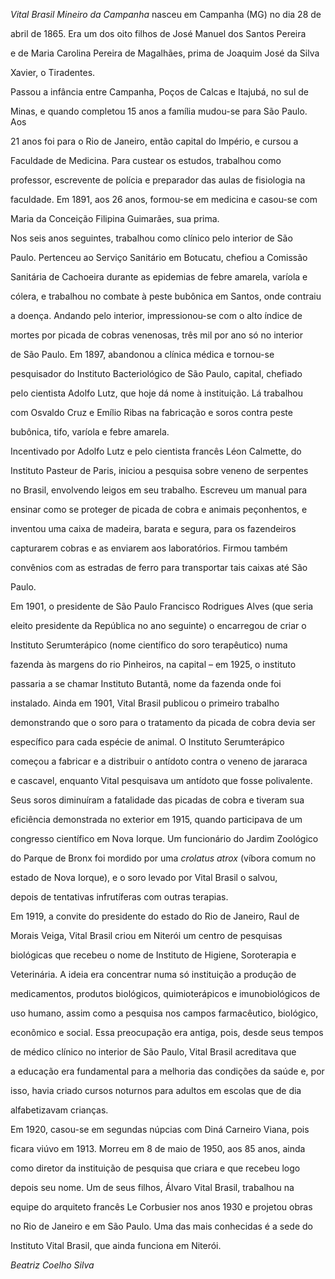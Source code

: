 

*Vital Brasil Mineiro da Campanha* nasceu em Campanha (MG) no dia 28 de

abril de 1865. Era um dos oito filhos de José Manuel dos Santos Pereira

e de Maria Carolina Pereira de Magalhães, prima de Joaquim José da Silva

Xavier, o Tiradentes.



Passou a infância entre Campanha, Poços de Calcas e Itajubá, no sul de

Minas, e quando completou 15 anos a família mudou-se para São Paulo. Aos

21 anos foi para o Rio de Janeiro, então capital do Império, e cursou a

Faculdade de Medicina. Para custear os estudos, trabalhou como

professor, escrevente de polícia e preparador das aulas de fisiologia na

faculdade. Em 1891, aos 26 anos, formou-se em medicina e casou-se com

Maria da Conceição Filipina Guimarães, sua prima.



Nos seis anos seguintes, trabalhou como clínico pelo interior de São

Paulo. Pertenceu ao Serviço Sanitário em Botucatu, chefiou a Comissão

Sanitária de Cachoeira durante as epidemias de febre amarela, varíola e

cólera, e trabalhou no combate à peste bubônica em Santos, onde contraiu

a doença. Andando pelo interior, impressionou-se com o alto índice de

mortes por picada de cobras venenosas, três mil por ano só no interior

de São Paulo. Em 1897, abandonou a clínica médica e tornou-se

pesquisador do Instituto Bacteriológico de São Paulo, capital, chefiado

pelo cientista Adolfo Lutz, que hoje dá nome à instituição. Lá trabalhou

com Osvaldo Cruz e Emílio Ribas na fabricação e soros contra peste

bubônica, tifo, varíola e febre amarela.



Incentivado por Adolfo Lutz e pelo cientista francês Léon Calmette, do

Instituto Pasteur de Paris, iniciou a pesquisa sobre veneno de serpentes

no Brasil, envolvendo leigos em seu trabalho. Escreveu um manual para

ensinar como se proteger de picada de cobra e animais peçonhentos, e

inventou uma caixa de madeira, barata e segura, para os fazendeiros

capturarem cobras e as enviarem aos laboratórios. Firmou também

convênios com as estradas de ferro para transportar tais caixas até São

Paulo.



Em 1901, o presidente de São Paulo Francisco Rodrigues Alves (que seria

eleito presidente da República no ano seguinte) o encarregou de criar o

Instituto Serumterápico (nome científico do soro terapêutico) numa

fazenda às margens do rio Pinheiros, na capital – em 1925, o instituto

passaria a se chamar Instituto Butantã, nome da fazenda onde foi

instalado. Ainda em 1901, Vital Brasil publicou o primeiro trabalho

demonstrando que o soro para o tratamento da picada de cobra devia ser

específico para cada espécie de animal. O Instituto Serumterápico

começou a fabricar e a distribuir o antídoto contra o veneno de jararaca

e cascavel, enquanto Vital pesquisava um antídoto que fosse polivalente.

Seus soros diminuíram a fatalidade das picadas de cobra e tiveram sua

eficiência demonstrada no exterior em 1915, quando participava de um

congresso científico em Nova Iorque. Um funcionário do Jardim Zoológico

do Parque de Bronx foi mordido por uma *crolatus atrox* (víbora comum no

estado de Nova Iorque), e o soro levado por Vital Brasil o salvou,

depois de tentativas infrutíferas com outras terapias.



Em 1919, a convite do presidente do estado do Rio de Janeiro, Raul de

Morais Veiga, Vital Brasil criou em Niterói um centro de pesquisas

biológicas que recebeu o nome de Instituto de Higiene, Soroterapia e

Veterinária. A ideia era concentrar numa só instituição a produção de

medicamentos, produtos biológicos, quimioterápicos e imunobiológicos de

uso humano, assim como a pesquisa nos campos farmacêutico, biológico,

econômico e social. Essa preocupação era antiga, pois, desde seus tempos

de médico clínico no interior de São Paulo, Vital Brasil acreditava que

a educação era fundamental para a melhoria das condições da saúde e, por

isso, havia criado cursos noturnos para adultos em escolas que de dia

alfabetizavam crianças.



Em 1920, casou-se em segundas núpcias com Diná Carneiro Viana, pois

ficara viúvo em 1913. Morreu em 8 de maio de 1950, aos 85 anos, ainda

como diretor da instituição de pesquisa que criara e que recebeu logo

depois seu nome. Um de seus filhos, Álvaro Vital Brasil, trabalhou na

equipe do arquiteto francês Le Corbusier nos anos 1930 e projetou obras

no Rio de Janeiro e em São Paulo. Uma das mais conhecidas é a sede do

Instituto Vital Brasil, que ainda funciona em Niterói.



*Beatriz Coelho Silva*



